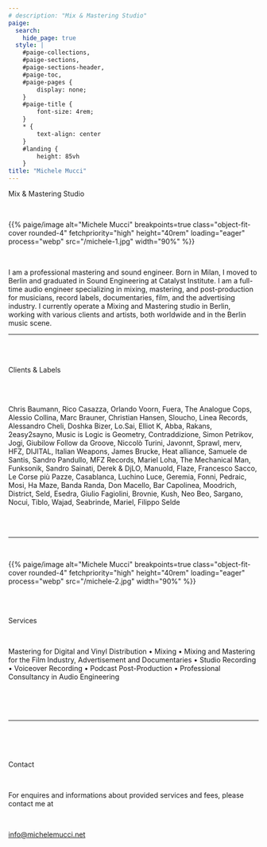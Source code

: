 ```yaml
---
# description: "Mix & Mastering Studio"
paige:
  search:
    hide_page: true
  style: |
    #paige-collections,
    #paige-sections,
    #paige-sections-header,
    #paige-toc,
    #paige-pages {
        display: none;
    }
    #paige-title {
        font-size: 4rem;
    }
    * {
        text-align: center
    }
    #landing {
        height: 85vh
    }
title: "Michele Mucci"
---
```


<!-- <div id="landing"> -->

<a id="info" href="#info"></a>

<p class="display-5 fw-bold h2 text-center">Mix & Mastering Studio</p>

<br>

<p>{{% paige/image alt="Michele Mucci" breakpoints=true class="object-fit-cover rounded-4" fetchpriority="high" height="40rem" loading="eager" process="webp" src="/michele-1.jpg" width="90%" %}}</p>

<br>

<div class="container-fluid">
    <div class="justify-content-center row">
        <div class="col col-auto col-lg-8 px-0">
            <p class="lead text-center">
            I am a professional mastering and sound engineer. Born in Milan, I moved to Berlin and graduated in Sound Engineering at Catalyst Institute. I am a full-time audio engineer specializing in mixing, mastering, and post-production for musicians, record labels, documentaries, film, and the advertising industry. I currently operate a Mixing and Mastering studio in Berlin, working with various clients and artists, both worldwide and in the Berlin music scene. 
            </p>
        </div>
    </div>
</div>

<!-- </div> -->

---

</br></br>

<p class="display-6 fw-bold h2" id="clients">Clients & Labels</p>
</br></br>

<div class="container-fluid">
    <div class="justify-content-center row">
        <div class="col col-auto col-lg-7 px-0">
            <p class="">
Chris Baumann,
Rico Casazza,
Orlando Voorn,
Fuera,
The Analogue Cops,
Alessio Collina,
Marc Brauner,
Christian Hansen,
Sloucho,
Linea Records,
Alessandro Cheli,
Doshka Bizer,
Lo.Sai,
Elliot K,
Abba,
Rakans,
2easy2sayno,
Music is Logic is Geometry,
Contraddizione,
Simon Petrikov,
Jogi,
Giubilow
Follow da Groove,
Niccolò Turini,
Javonnt,
Sprawl,
merv,
HFZ,
DIJITAL,
Italian Weapons,
James Brucke,
Heat alliance,
Samuele de Santis,
Sandro Pandullo,
MFZ Records,
Mariel Loha,
The Mechanical Man,
Funksonik,
Sandro Sainati,
Derek & DjLO,
Manuold,
Flaze,
Francesco Sacco,
Le Corse più Pazze,
Casablanca,
Luchino Luce,
Geremia,
Fonni,
Pedraic,
Mosi,
Ha Maze,
Banda Randa,
Don Macello,
Bar Capolinea,
Moodrich,
District,
Seld,
Esedra,
Giulio Fagiolini,
Brovnie,
Kush,
Neo Beo,
Sargano,
Nocui,
Tiblo,
Wajad,
Seabrinde,
Mariel,
Filippo Selde
</p>
</div>
</div>
</div>

</br></br>

---

</br>
<p>{{% paige/image alt="Michele Mucci" breakpoints=true class="object-fit-cover rounded-4" fetchpriority="high" height="40rem" loading="eager" process="webp" src="/michele-2.jpg" width="90%" %}}</p>
</br>
</br>

<p class="display-6 fw-bold h2 text-center" id="services">Services</p>

</br>

<div class="container-fluid">
    <div class="justify-content-center row">
        <div class="col col-auto col-lg-7 px-0">
            <p class="lead">
Mastering for Digital and Vinyl Distribution •
Mixing •
Mixing and Mastering for the Film Industry, Advertisement and Documentaries •
Studio Recording •
Voiceover Recording •
Podcast Post-Production •
Professional Consultancy in Audio Engineering 
</p>
</div>
</div>
</div>

</br>
</br>
</br>

---

</br>
</br>
</br>

<p class="display-6 fw-bold h2 text-center" id="contact">Contact</p>

</br>

For enquires and informations about provided services and fees, please contact me at

</br>

[info@michelemucci.net](mailto:info@michelemucci.net)

<div style="">

</br>
</br>
</br>

</div>
